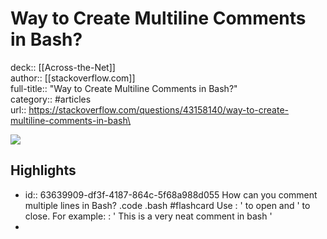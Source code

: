 # Way to Create Multiline Comments in Bash?

deck:: [[Across-the-Net]]\
author:: [[stackoverflow.com]]\
full-title:: "Way to Create Multiline Comments in Bash?"\
category:: #articles\
url:: https://stackoverflow.com/questions/43158140/way-to-create-multiline-comments-in-bash\

![](https://readwise-assets.s3.amazonaws.com/static/images/article4.6bc1851654a0.png)
## Highlights
- id:: 63639909-df3f-4187-864c-5f68a988d055
   How can you comment multiple lines in Bash? .code .bash #flashcard 
    Use : ' to open and ' to close.
     For example:
     : '
     This is a
     very neat comment
     in bash
     '
-